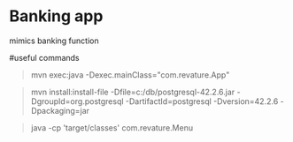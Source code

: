 # Banking app
mimics banking function 

#useful commands

> mvn exec:java -Dexec.mainClass="com.revature.App"


>  mvn install:install-file -Dfile=c:/db/postgresql-42.2.6.jar -DgroupId=org.postgresql -DartifactId=postgresql -Dversion=42.2.6 -Dpackaging=jar
 
> java -cp 'target/classes' com.revature.Menu